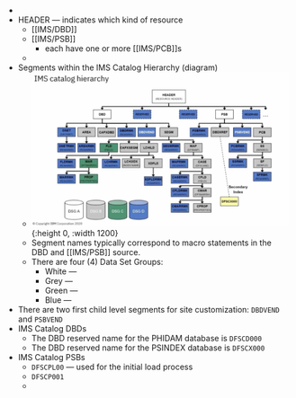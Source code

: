 -
- HEADER — indicates which kind of resource
	- [[IMS/DBD]]
	- [[IMS/PSB]]
		- each have one or more [[IMS/PCB]]s
	-
- Segments within the IMS Catalog Hierarchy (diagram)
	- ![image.png](../assets/image_1753372049970_0.png){:height 0, :width 1200}
	- Segment names typically correspond to macro statements in the DBD and [[IMS/PSB]] source.
	- There are four (4) Data Set Groups:
		- White —
		- Grey —
		- Green —
		- Blue —
- There are two first child level segments for site customization: `DBDVEND` and `PSBVEND`
- IMS Catalog DBDs
	- The DBD reserved name for the PHIDAM database is `DFSCD000`
	- The DBD reserved name for the PSINDEX database is `DFSCX000`
- IMS Catalog PSBs
	- `DFSCPL00` — used for the initial load process
	- `DFSCP001`
	-